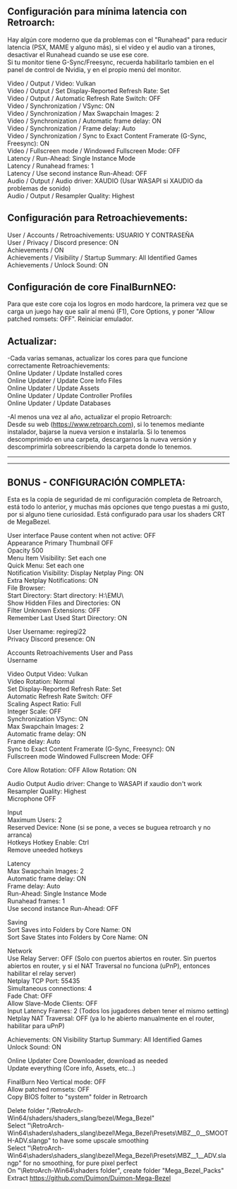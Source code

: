 ## Configuración para mínima latencia con Retroarch:  
Hay algún core moderno que da problemas con el "Runahead" para reducir latencia (PSX, MAME y alguno más), si el video y el audio van a tirones, desactivar el Runahead cuando se use ese core.  
Si tu monitor tiene G-Sync/Freesync, recuerda habilitarlo tambien en el panel de control de Nvidia, y en el propio menú del monitor.

Video / Output / Video: Vulkan  
Video / Output / Set Display-Reported Refresh Rate: Set  
Video / Output / Automatic Refresh Rate Switch: OFF  
Video / Synchronization	/ VSync: ON  
Video / Synchronization	/ Max Swapchain Images: 2  
Video / Synchronization	/ Automatic frame delay: ON  
Video / Synchronization	/ Frame delay: Auto  
Video / Synchronization	/ Sync to Exact Content Framerate (G-Sync, Freesync): ON  
Video / Fullscreen mode	/ Windowed Fullscreen Mode: OFF  
Latency / Run-Ahead: Single Instance Mode  
Latency / Runahead frames: 1  
Latency / Use second instance Run-Ahead: OFF  
Audio / Output / Audio driver: XAUDIO (Usar WASAPI si XAUDIO da problemas de sonido)  
Audio / Output / Resampler Quality: Highest  

## Configuración para Retroachievements:  
User / Accounts / Retroachivements: USUARIO Y CONTRASEÑA  
User / Privacy / Discord presence: ON  
Achievements / ON  
Achievements / Visibility / Startup Summary: All Identified Games  
Achievements / Unlock Sound: ON  

## Configuración de core FinalBurnNEO:
Para que este core coja los logros en modo hardcore, la primera vez que se carga un juego hay que salir al menú (F1), Core Options, y poner "Allow patched romsets: OFF". Reiniciar emulador. 

## Actualizar:
-Cada varias semanas, actualizar los cores para que funcione correctamente Retroachievements:  
Online Updater / Update Installed cores  
Online Updater / Update Core Info Files  
Online Updater / Update Assets  
Online Updater / Update Controller Profiles  
Online Updater / Update Databases  

-Al menos una vez al año, actualizar el propio Retroarch:  
Desde su web (https://www.retroarch.com), si lo tenemos mediante instalador, bajarse la nueva version e instalarla. Si lo tenemos descomprimido en una carpeta, descargarnos la nueva versión y descomprimirla sobreescribiendo la carpeta donde lo tenemos.  

----------------------------------  

----------------------------------  

## BONUS - CONFIGURACIÓN COMPLETA:
Esta es la copia de seguridad de mi configuración completa de Retroarch, está todo lo anterior, y muchas más opciones que tengo puestas a mi gusto, por si alguno tiene curiosidad. Está configurado para usar los shaders CRT de MegaBezel.

User interface	Pause content when not active: OFF									
	Appearance	Primary Thumbnail OFF								
		Opacity 500								
	Menu Item Visibility: Set each one									
		Quick Menu: Set each one								
	Notification Visibility:	Display Netplay Ping: ON								
		Extra Netplay Notifications: ON								
	File Browser:									
		Start Directory: Start directory: H:\EMU\								
		Show Hidden Files and Directories: ON								
		Filter Unknown Extensions: OFF								
		Remember Last Used Start Directory: ON
								
User	Username: regiregi22									
	Privacy	Discord presence: ON								
										
Accounts	Retroachivements	User and Pass							
		Username								
		
Video	Output	Video: Vulkan					
		Video Rotation: Normal						
		Set Display-Reported Refresh Rate: Set					
		Automatic Refresh Rate Switch: OFF								
	Scaling	Aspect Ratio: Full					
		Integer Scale: OFF					
	Synchronization	VSync: ON							
		Max Swapchain Images: 2								
		Automatic frame delay: ON								
		Frame delay: Auto								
		Sync to Exact Content Framerate (G-Sync, Freesync): ON							
	Fullscreen mode	Windowed Fullscreen Mode: OFF								
										
Core	Allow Rotation: OFF					Allow Rotation: ON				
										
Audio	Output	Audio driver: Change to WASAPI if xaudio don't work								
		Resampler Quality: Highest								
	Microphone	OFF								
										
Input										
	Maximum Users: 2									
	Reserved Device: None (si se pone, a veces se buguea retroarch y no arranca)									
	Hotkeys	Hotkey Enable: Ctrl								
		Remove uneeded hotkeys								
										
Latency										
	Max Swapchain Images: 2									
	Automatic frame delay: ON									
	Frame delay: Auto									
	Run-Ahead: Single Instance Mode									
	Runahead frames: 1									
	Use second instance Run-Ahead: OFF									
										
Saving										
	Sort Saves into Folders by Core Name: ON									
	Sort Save States into Folders by Core Name: ON									
										
Network										
	Use Relay Server: OFF (Solo con puertos abiertos en router. Sin puertos abiertos en router, y si el NAT Traversal no funciona (uPnP), entonces habilitar el relay server)									
	Netplay TCP Port: 55435									
	Simultaneous connections: 4									
	Fade Chat: OFF									
	Allow Slave-Mode Clients: OFF									
	Input Latency Frames: 2 (Todos los jugadores deben tener el mismo setting)									
	Netplay NAT Traversal: OFF (ya lo he abierto manualmente en el router, habilitar para uPnP)									
										
Achievements: ON	Visibility	Startup Summary: All Identified Games								
	Unlock Sound:	ON								
										
Online Updater	Core Downloader, download as needed									
	Update everything (Core info, Assets, etc...)									
										
FinalBurn Neo	Vertical mode: OFF									
	Allow patched romsets: OFF									
Copy BIOS folter to "system" folder in Retroarch										
										
Delete folder "/RetroArch-Win64/shaders/shaders_slang/bezel/Mega_Bezel"									
		Select "\RetroArch-Win64\shaders\shaders_slang\bezel\Mega_Bezel\Presets\MBZ__0__SMOOTH-ADV.slangp" to have some upscale smoothing								
		Select "\RetroArch-Win64\shaders\shaders_slang\bezel\Mega_Bezel\Presets\MBZ__1__ADV.slangp" for no smoothing, for pure pixel perfect								
	On "\RetroArch-Win64\shaders folder", create folder "Mega_Bezel_Packs"									
		Extract https://github.com/Duimon/Duimon-Mega-Bezel								


